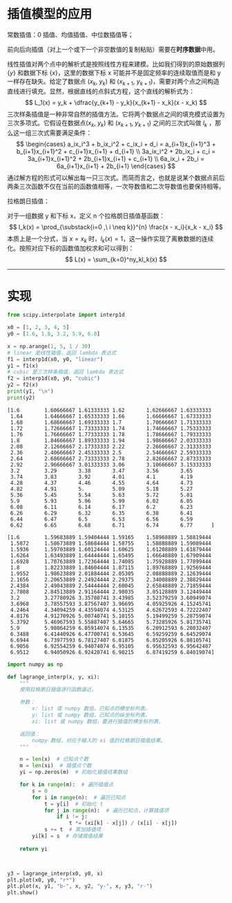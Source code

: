 # 插值模型的应用

常数插值：0 插值、均值插值、中位数插值等；

前向后向插值（对上一个或下一个非空数值的复制粘贴）需要在**时序数据**中用。

线性插值对两个点中的解析式是按照线性方程来建模。比如我们得到的原始数据列 $\{y\}$ 和数据下标 $\{x\}$，这里的数据下标 x 可能并不是固定频率的连续取值而是和 y 一样存在缺失。给定了数据点 $(x_k,\ y_k)$ 和 $(x_{k+1},\ y_{k+1})$，需要对两个点之间构造直线进行填充。显然，根据直线的点斜式方程，这个直线的解析式为：
$$
L_1(x) = y_k + \dfrac{y_{k+1} - y_k}{x_{k+1} - x_k}(x - x_k)
$$
三次样条插值是一种非常自然的插值方法。它将两个数据点之间的填充模式设置为三次多项式。它假设在数据点$(x_k,\ y_k)$ 和 $(x_{k+1},\ y_{k+1})$ 之间的三次式叫做 $l_k$ ，那么这一组三次式需要满足条件：
$$
\begin{cases}
a_ix_i^3 + b_ix_i^2 + c_ix_i + d_i = a_{i+1}x_{i+1}^3 + b_{i+1}x_{i+1}^2 + c_{i+1}x_{i+1} + d_{i+1} \\ 
3a_ix_i^2 + 2b_ix_i + c_i = 3a_{i+1}x_{i+1}^2 + 2b_{i+1}x_{i+1} + c_{i+1} \\
6a_ix_i + 2b_i = 6a_{i+1}x_{i+1} + 2b_{i+1}
\end{cases}
$$
通过解方程的形式可以解出每一只三次式。而简而言之，也就是说某个数据点前后两条三次函数不仅在当前的函数值相等，一次导数值和二次导数值也要保持相等。

拉格朗日插值：

对于一组数据 y 和下标 x，定义 n 个拉格朗日插值基函数：
$$
l_k(x) = \prod_{\substack{i=0 ,\ i \neq k}}^{n} \frac{x - x_i}{x_k - x_i}
$$
本质上是一个分式，当 $x=x_k$ 时，$l_k(x) = 1$，这一操作实现了离散数据的连续化。按照对应下标的函数值加权求和可以得到：
$$
L(x) = \sum_{k=0}^ny_kl_k(x)
$$

---

# 实现

```python
from scipy.interpolate import interp1d

x0 = [1, 2, 3, 4, 5]
y0 = [1.6, 1.8, 3.2, 5.9, 6.8]

x = np.arange(1, 5, 1 / 30)
# linear 是线性插值，返回 lambda 表达式
f1 = interp1d(x0, y0, "linear")
y1 = f1(x)
# cubic 是三次样条插值，返回 lambda 表达式
f2 = interp1d(x0, y0, "cubic")
y2 = f2(x)
print(y1, "\n")
print(y2)
```

```shell
[1.6        1.60666667 1.61333333 1.62       1.62666667 1.63333333
 1.64       1.64666667 1.65333333 1.66       1.66666667 1.67333333
 1.68       1.68666667 1.69333333 1.7        1.70666667 1.71333333
 1.72       1.72666667 1.73333333 1.74       1.74666667 1.75333333
 1.76       1.76666667 1.77333333 1.78       1.78666667 1.79333333
 1.8        1.84666667 1.89333333 1.94       1.98666667 2.03333333
 2.08       2.12666667 2.17333333 2.22       2.26666667 2.31333333
 2.36       2.40666667 2.45333333 2.5        2.54666667 2.59333333
 2.64       2.68666667 2.73333333 2.78       2.82666667 2.87333333
 2.92       2.96666667 3.01333333 3.06       3.10666667 3.15333333
 3.2        3.29       3.38       3.47       3.56       3.65
 3.74       3.83       3.92       4.01       4.1        4.19
 4.28       4.37       4.46       4.55       4.64       4.73
 4.82       4.91       5.         5.09       5.18       5.27
 5.36       5.45       5.54       5.63       5.72       5.81
 5.9        5.93       5.96       5.99       6.02       6.05
 6.08       6.11       6.14       6.17       6.2        6.23
 6.26       6.29       6.32       6.35       6.38       6.41
 6.44       6.47       6.5        6.53       6.56       6.59
 6.62       6.65       6.68       6.71       6.74       6.77      ] 

[1.6        1.59683889 1.59404444 1.59165    1.58968889 1.58819444
 1.5872     1.58673889 1.58684444 1.58755    1.58888889 1.59089444
 1.5936     1.59703889 1.60124444 1.60625    1.61208889 1.61879444
 1.6264     1.63493889 1.64444444 1.65495    1.66648889 1.67909444
 1.6928     1.70763889 1.72364444 1.74085    1.75928889 1.77899444
 1.8        1.82233889 1.84604444 1.87115    1.89768889 1.92569444
 1.9552     1.98623889 2.01884444 2.05305    2.08888889 2.12639444
 2.1656     2.20653889 2.24924444 2.29375    2.34008889 2.38829444
 2.4384     2.49043889 2.54444444 2.60045    2.65848889 2.71859444
 2.7808     2.84513889 2.91164444 2.98035    3.05128889 3.12449444
 3.2        3.27780926 3.35780741 3.43985    3.52379259 3.60949074
 3.6968     3.78557593 3.87567407 3.96695    4.05925926 4.15245741
 4.2464     4.34094259 4.43594074 4.53125    4.62672593 4.72222407
 4.8176     4.91270926 5.00740741 5.10155    5.19499259 5.28759074
 5.3792     5.46967593 5.55887407 5.64665    5.73285926 5.81735741
 5.9        5.98064259 6.05914074 6.13535    6.20912593 6.28032407
 6.3488     6.41440926 6.47700741 6.53645    6.59259259 6.64529074
 6.6944     6.73977593 6.78127407 6.81875    6.85205926 6.88105741
 6.9056     6.92554259 6.94074074 6.95105    6.95632593 6.95642407
 6.9512     6.94050926 6.92420741 6.90215    6.87419259 6.84019074]
```

```python
import numpy as np

def lagrange_interp(x, y, xi):
    """
    使用拉格朗日插值进行函数逼近。

    参数：
        x: list 或 numpy 数组，已知点的横坐标列表。
        y: list 或 numpy 数组，已知点的纵坐标列表。
        xi: list 或 numpy 数组，要进行插值的横坐标列表。

    返回值：
        numpy 数组，对应于输入的 xi 值的拉格朗日插值结果。
    """

    n = len(x)  # 已知点个数
    m = len(xi)  # 插值点个数
    yi = np.zeros(m)  # 初始化插值结果数组

    for k in range(m):  # 遍历插值点
        s = 0
        for i in range(n):  # 遍历已知点
            t = y[i]  # 初始化 t
            for j in range(n):  # 遍历已知点，计算插值项
                if i != j:
                    t *= (xi[k] - x[j]) / (x[i] - x[j])
            s += t  # 累加插值项
        yi[k] = s  # 存储插值结果
    
    return yi



y3 = lagrange_interp(x0, y0, x)
plt.plot(x0, y0, "r*")
plt.plot(x, y1, "b-", x, y2, "y-", x, y3, "r-")
plt.show()
```

